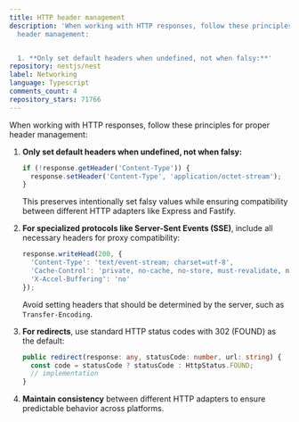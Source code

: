 ```yaml
---
title: HTTP header management
description: 'When working with HTTP responses, follow these principles for proper
  header management:


  1. **Only set default headers when undefined, not when falsy:**'
repository: nestjs/nest
label: Networking
language: Typescript
comments_count: 4
repository_stars: 71766
---
```


When working with HTTP responses, follow these principles for proper header management:

1. **Only set default headers when undefined, not when falsy:**
   ```typescript
   if (!response.getHeader('Content-Type')) {
     response.setHeader('Content-Type', 'application/octet-stream');
   }
   ```
   This preserves intentionally set falsy values while ensuring compatibility between different HTTP adapters like Express and Fastify.

2. **For specialized protocols like Server-Sent Events (SSE)**, include all necessary headers for proxy compatibility:
   ```typescript
   response.writeHead(200, {
     'Content-Type': 'text/event-stream; charset=utf-8',
     'Cache-Control': 'private, no-cache, no-store, must-revalidate, max-age=0, no-transform',
     'X-Accel-Buffering': 'no'
   });
   ```
   Avoid setting headers that should be determined by the server, such as `Transfer-Encoding`.

3. **For redirects**, use standard HTTP status codes with 302 (FOUND) as the default:
   ```typescript
   public redirect(response: any, statusCode: number, url: string) {
     const code = statusCode ? statusCode : HttpStatus.FOUND;
     // implementation
   }
   ```

4. **Maintain consistency** between different HTTP adapters to ensure predictable behavior across platforms.